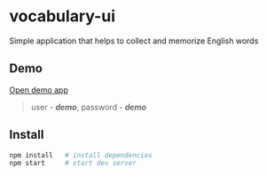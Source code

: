 # vocabulary-ui

Simple application that helps to collect and memorize English words

## Demo
[Open demo app](https://vcbl.herokuapp.com)
> user - **_demo_**, password - **_demo_**

## Install
```bash
npm install   # install dependencies
npm start     # start dev server
```
